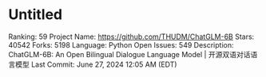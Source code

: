 # Untitled

Ranking: 59
Project Name: https://github.com/THUDM/ChatGLM-6B
Stars: 40542
Forks: 5198
Language: Python
Open Issues: 549
Description: ChatGLM-6B: An Open Bilingual Dialogue Language Model | 开源双语对话语言模型
Last Commit: June 27, 2024 12:05 AM (EDT)